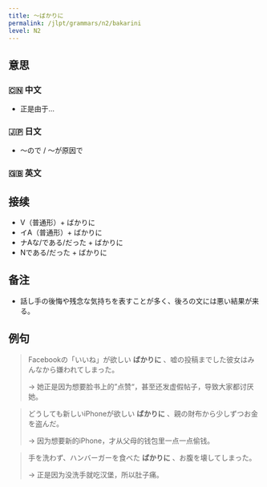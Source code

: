 ```yaml
---
title: 〜ばかりに
permalink: /jlpt/grammars/n2/bakarini
level: N2
---
```


## 意思

### 🇨🇳 中文

- 正是由于...

### 🇯🇵 日文

- ～ので / ～が原因で

### 🇬🇧 英文


## 接续

- V（普通形）+ ばかりに
- イA（普通形）+ ばかりに
- ナAな/である/だった + ばかりに
- Nである/だった + ばかりに

## 备注

- 話し手の後悔や残念な気持ちを表すことが多く、後ろの文には悪い結果が来る。

## 例句

> Facebookの「いいね」が欲しい **ばかりに** 、嘘の投稿までした彼女はみんなから嫌われてしまった。
>
> → 她正是因为想要脸书上的”点赞“，甚至还发虚假帖子，导致大家都讨厌她。

> どうしても新しいiPhoneが欲しい **ばかりに** 、親の財布から少しずつお金を盗んだ。
>
> → 因为想要新的iPhone，才从父母的钱包里一点一点偷钱。

> 手を洗わず、ハンバーガーを食べた **ばかりに** 、お腹を壊してしまった。
>
> → 正是因为没洗手就吃汉堡，所以肚子痛。

